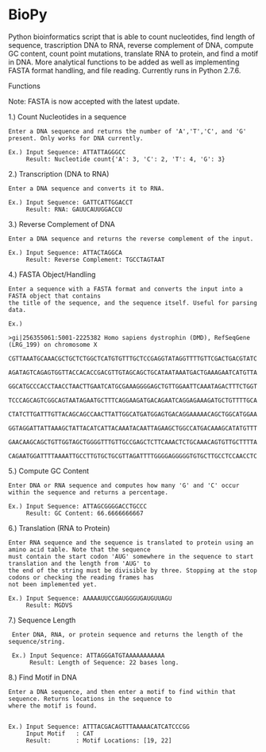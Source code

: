 # BioPy
Python bioinformatics script that is able to count nucleotides, find length of sequence, trascription DNA to RNA, reverse complement of DNA, compute GC content, count point mutations, translate RNA to protein, and find a motif in DNA. More analytical functions to be added as well as implementing FASTA format handling, and file reading. Currently runs in Python 2.7.6.


Functions 

Note: FASTA is now accepted with the latest update.

1.) Count Nucleotides in a sequence

    Enter a DNA sequence and returns the number of 'A','T','C', and 'G' present. Only works for DNA currently.
    
    Ex.) Input Sequence: ATTATTAGGGCC
         Result: Nucleotide count{'A': 3, 'C': 2, 'T': 4, 'G': 3}
         

2.) Transcription (DNA to RNA)
  
    Enter a DNA sequence and converts it to RNA.
    
    Ex.) Input Sequence: GATTCATTGGACCT
         Result: RNA: GAUUCAUUGGACCU
         
         
3.) Reverse Complement of DNA

    Enter a DNA sequence and returns the reverse complement of the input.
    
    Ex.) Input Sequence: ATTACTAGGCA
         Result: Reverse Complement: TGCCTAGTAAT
         
         
4.) FASTA Object/Handling
    
    Enter a sequence with a FASTA format and converts the input into a FASTA object that contains
    the title of the sequence, and the sequence itself. Useful for parsing data.

    Ex.)
    
    >gi|256355061:5001-2225382 Homo sapiens dystrophin (DMD), RefSeqGene (LRG_199) on chromosome X
     CGTTAAATGCAAACGCTGCTCTGGCTCATGTGTTTGCTCCGAGGTATAGGTTTTGTTCGACTGACGTATC
     AGATAGTCAGAGTGGTTACCACACCGACGTTGTAGCAGCTGCATAATAAATGACTGAAAGAATCATGTTA
     GGCATGCCCACCTAACCTAACTTGAATCATGCGAAAGGGGAGCTGTTGGAATTCAAATAGACTTTCTGGT
     TCCCAGCAGTCGGCAGTAATAGAATGCTTTCAGGAAGATGACAGAATCAGGAGAAAGATGCTGTTTTGCA
     CTATCTTGATTTGTTACAGCAGCCAACTTATTGGCATGATGGAGTGACAGGAAAAACAGCTGGCATGGAA
     GGTAGGATTATTAAAGCTATTACATCATTACAAATACAATTAGAAGCTGGCCATGACAAAGCATATGTTT
     GAACAAGCAGCTGTTGGTAGCTGGGGTTTGTTGCCGAGCTCTTCAAACTCTGCAAACAGTGTTGCTTTTA
     CAGAATGGATTTTAAAATTGCCTTGTGCTGCGTTAGATTTTGGGGAGGGGGTGTGCTTGCCTCCAACCTC
          

5.) Compute GC Content

    Enter DNA or RNA sequence and computes how many 'G' and 'C' occur within the sequence and returns a percentage.
    
    Ex.) Input Sequence: ATTAGCGGGGACCTGCCC
         Result: GC Content: 66.6666666667
         
         
6.) Translation (RNA to Protein)

    Enter RNA sequence and the sequence is translated to protein using an amino acid table. Note that the sequence 
    must contain the start codon 'AUG' somewhere in the sequence to start translation and the length from 'AUG' to
    the end of the string must be divisible by three. Stopping at the stop codons or checking the reading frames has
    not been implemented yet.
    
    Ex.) Input Sequence: AAAAAUUCCGAUGGGUGAUGUUAGU
         Result: MGDVS
         
         
7.) Sequence Length
 
     Enter DNA, RNA, or protein sequence and returns the length of the sequence/string.
     
     Ex.) Input Sequence: ATTAGGGATGTAAAAAAAAAAA
          Result: Length of Sequence: 22 bases long.
          
          
          
8.) Find Motif in DNA

    Enter a DNA sequence, and then enter a motif to find within that sequence. Returns locations in the sequence to 
    where the motif is found.
    
    
    Ex.) Input Sequence: ATTTACGACAGTTTAAAAACATCATCCCGG
         Input Motif   : CAT
         Result:       : Motif Locations: [19, 22]
